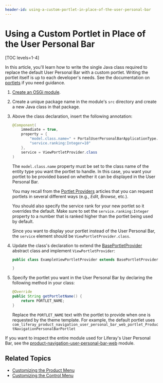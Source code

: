 ```yaml
---
header-id: using-a-custom-portlet-in-place-of-the-user-personal-bar
---
```


# Using a Custom Portlet in Place of the User Personal Bar

[TOC levels=1-4]

In this article, you'll learn how to write the single Java class required to
replace the default User Personal Bar with a custom portlet. Writing the
portlet itself is up to each developer's needs. See the documentation on
[portlets](/docs/7-2/frameworks/-/knowledge_base/f/portlets)
if you need guidance.

1.  [Create an OSGi module](/docs/7-2/reference/-/knowledge_base/r/creating-a-project).

2.  Create a unique package name in the module's `src` directory and create a
    new Java class in that package.

3.  Above the class declaration, insert the following annotation:

    ```java
    @Component(
        immediate = true,
        property = {
            "model.class.name=" + PortalUserPersonalBarApplicationType.UserPersonalBar.CLASS_NAME,
            "service.ranking:Integer=10"
        },
        service = ViewPortletProvider.class
    )
    ```

     The `model.class.name` property must be set to the class name of the entity
     type you want the portlet to handle. In this case, you want your portlet to
     be provided based on whether it can be displayed in the User Personal Bar.

     You may recall from the 
     [Portlet Providers](/docs/7-2/frameworks/-/knowledge_base/f/embedding-portlets-in-themes)
     articles that you can request portlets in several different ways (e.g.,
     *Edit*, *Browse*, etc.).

     You should also specify the service rank for your new portlet so it
     overrides the default. Make sure to set the `service.ranking:Integer`
     property to a number that is ranked higher than the portlet being used by
     default.

     Since you want to display your portlet instead of the User Personal Bar,
     the `service` element should be `ViewPortletProvider.class`.

4.  Update the class's declaration to extend the 
    [BasePortletProvider](@platform-ref@/7.2-latest/javadocs/portal-kernel/com/liferay/portal/kernel/portlet/BasePortletProvider.html)
    abstract class and implement `ViewPortletProvider`:

    ```java
    public class ExampleViewPortletProvider extends BasePortletProvider implements ViewPortletProvider {

    }
    ```

5.  Specify the portlet you want in the User Personal Bar by declaring the
    following method in your class:

    ```java
    @Override
    public String getPortletName() {
        return PORTLET_NAME;
    }
    ```

    Replace the `PORTLET_NAME` text with the portlet to provide when one is
    requested by the theme template. For example, the default portlet uses
    `com_liferay_product_navigation_user_personal_bar_web_portlet_ProductNavigationPersonalBarPortlet`

If you want to inspect the entire module used for Liferay's User Personal Bar,
see the
[product-navigation-user-personal-bar-web](https://github.com/liferay/liferay-portal/tree/7.2.0-ga1/modules/apps/product-navigation/product-navigation-user-personal-bar-web) module.

## Related Topics

- [Customizing the Product Menu](/docs/7-2/customization/-/knowledge_base/c/customizing-the-product-menu)
- [Customizing the Control Menu](/docs/7-2/customization/-/knowledge_base/c/customizing-the-control-menu)
